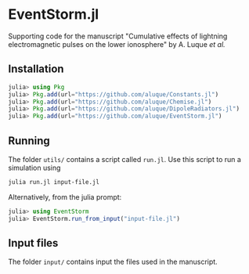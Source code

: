 # EventStorm.jl

Supporting code for the manuscript "Cumulative effects of lightning electromagnetic pulses on the lower ionosphere" by A. Luque _et al._

## Installation

```julia
julia> using Pkg
julia> Pkg.add(url="https://github.com/aluque/Constants.jl")
julia> Pkg.add(url="https://github.com/aluque/Chemise.jl")
julia> Pkg.add(url="https://github.com/aluque/DipoleRadiators.jl")
julia> Pkg.add(url="https://github.com/aluque/EventStorm.jl")
```

## Running
The folder `utils/` contains a script called `run.jl`. Use this script to run a simulation using

```bash
julia run.jl input-file.jl
```

Alternatively, from the julia prompt:
```julia
julia> using EventStorm
julia> EventStorm.run_from_input("input-file.jl")
```

## Input files
The folder `input/` contains input the files used in the manuscript.
